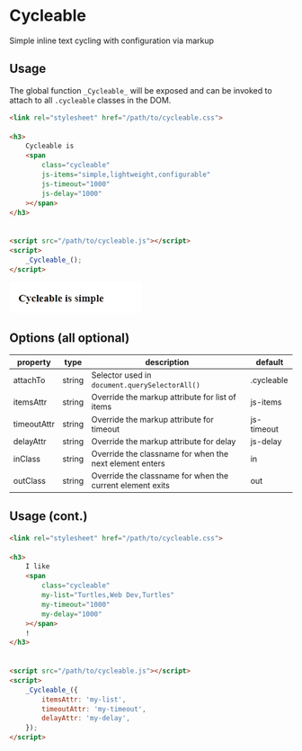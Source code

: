 # Cycleable

Simple inline text cycling with configuration via markup

## Usage

The global function `_Cycleable_` will be exposed and can be invoked to attach to all `.cycleable` classes in the DOM.

```html
<link rel="stylesheet" href="/path/to/cycleable.css">

<h3>
    Cycleable is
    <span
        class="cycleable"
        js-items="simple,lightweight,configurable"
        js-timeout="1000"
        js-delay="1000"
    ></span>
</h3>


<script src="/path/to/cycleable.js"></script>
<script>
    _Cycleable_();
</script>
```

<img src="./assets/cycleable-demo.gif" />

## Options (all optional)

| property    | type   | description                                               | default    |
|-------------|--------|-----------------------------------------------------------|------------|
| attachTo    | string | Selector used in `document.querySelectorAll()`            | .cycleable |
| itemsAttr   | string | Override the markup attribute for list of items           | js-items   |
| timeoutAttr | string | Override the markup attribute for timeout                 | js-timeout |
| delayAttr   | string | Override the markup attribute for delay                   | js-delay   |
| inClass     | string | Override the classname for when the next element enters   | in         |
| outClass    | string | Override the classname for when the current element exits | out        |

## Usage (cont.)

```html
<link rel="stylesheet" href="/path/to/cycleable.css">

<h3>
    I like
    <span
        class="cycleable"
        my-list="Turtles,Web Dev,Turtles"
        my-timeout="1000"
        my-delay="1000"
    ></span>
    !
</h3>


<script src="/path/to/cycleable.js"></script>
<script>
    _Cycleable_({
        itemsAttr: 'my-list',
        timeoutAttr: 'my-timeout',
        delayAttr: 'my-delay',
    });
</script>
```
